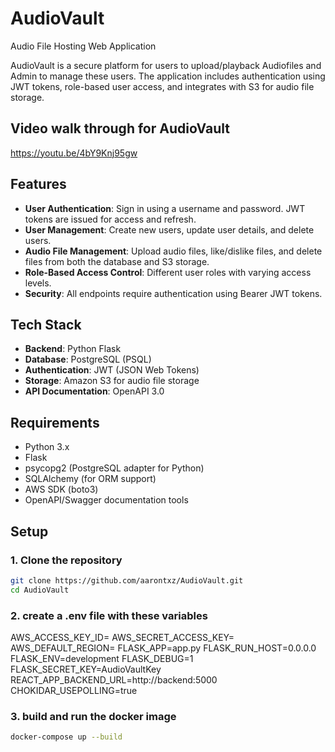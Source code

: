 # AudioVault
Audio File Hosting Web Application

AudioVault is a secure platform for users to upload/playback Audiofiles and Admin to manage these users. The application includes authentication using JWT tokens, role-based user access, and integrates with S3 for audio file storage.

## Video walk through for AudioVault
https://youtu.be/4bY9Knj95gw

## Features

- **User Authentication**: Sign in using a username and password. JWT tokens are issued for access and refresh.
- **User Management**: Create new users, update user details, and delete users.
- **Audio File Management**: Upload audio files, like/dislike files, and delete files from both the database and S3 storage.
- **Role-Based Access Control**: Different user roles with varying access levels.
- **Security**: All endpoints require authentication using Bearer JWT tokens.

## Tech Stack

- **Backend**: Python Flask
- **Database**: PostgreSQL (PSQL)
- **Authentication**: JWT (JSON Web Tokens)
- **Storage**: Amazon S3 for audio file storage
- **API Documentation**: OpenAPI 3.0

## Requirements

- Python 3.x
- Flask
- psycopg2 (PostgreSQL adapter for Python)
- SQLAlchemy (for ORM support)
- AWS SDK (boto3)
- OpenAPI/Swagger documentation tools

## Setup

### 1. Clone the repository

```bash
git clone https://github.com/aarontxz/AudioVault.git
cd AudioVault
```

### 2. create a .env file with these variables
AWS_ACCESS_KEY_ID=<replace this with the AWS_ACCESS_KEY_ID to access to s3>
AWS_SECRET_ACCESS_KEY=<replace this with the AWS_SECRET_ACCESS_KEY to access to s3>
AWS_DEFAULT_REGION=<replace this with the appropriate region for the s3 bucket>
FLASK_APP=app.py
FLASK_RUN_HOST=0.0.0.0
FLASK_ENV=development 
FLASK_DEBUG=1 
FLASK_SECRET_KEY=AudioVaultKey
REACT_APP_BACKEND_URL=http://backend:5000
CHOKIDAR_USEPOLLING=true


### 3. build and run the docker image
```bash
docker-compose up --build
```
